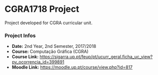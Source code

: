 # CGRA1718 Project

Project developed for CGRA curricular unit.

### Project Infos
* **Date:** 2nd Year, 2nd Semester, 2017/2018
* **Course:** Computação Gráfica (CGRA) 
* **Course Link:** https://sigarra.up.pt/feup/pt/ucurr_geral.ficha_uc_view?pv_ocorrencia_id=399891
* **Moodle Link:** https://moodle.up.pt/course/view.php?id=817

